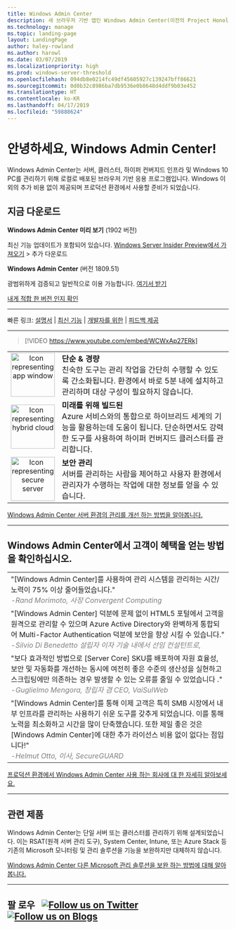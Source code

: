 ```yaml
---
title: Windows Admin Center
description: 새 브라우저 기반 앱인 Windows Admin Center(이전의 Project Honolulu)를 통해 Windows 및 Windows Server를 관리하는 방법을 설명합니다.
ms.technology: manage
ms.topic: landing-page
layout: LandingPage
author: haley-rowland
ms.author: harowl
ms.date: 03/07/2019
ms.localizationpriority: high
ms.prod: windows-server-threshold
ms.openlocfilehash: 094db8e0214fc49df45605927c139247bff86621
ms.sourcegitcommit: 0d0b32c8986ba7db9536e0b8648d4ddf9b03e452
ms.translationtype: HT
ms.contentlocale: ko-KR
ms.lasthandoff: 04/17/2019
ms.locfileid: "59888624"
---
```

# <a name="hello-windows-admin-center"></a>안녕하세요, Windows Admin Center!

Windows Admin Center는 서버, 클러스터, 하이퍼 컨버지드 인프라 및 Windows 10 PC를 관리하기 위해 로컬로 배포된 브라우저 기반 응용 프로그램입니다. Windows 이외의 추가 비용 없이 제공되며 프로덕션 환경에서 사용할 준비가 되었습니다.

## <a name="download-now"></a>지금 다운로드

**Windows Admin Center 미리 보기** (1902 버전)

최신 기능 업데이트가 포함되어 있습니다. [Windows Server Insider Preview에서 가져오기](https://www.microsoft.com/en-us/software-download/windowsinsiderpreviewserver) > 추가 다운로드

**Windows Admin Center** (버전 1809.51)

광범위하게 검증되고 일반적으로 이용 가능합니다.
[여기서 받기](https://aka.ms/WACDownload)

[내게 적합 한 버전 인지 확인](faq.md#what-is-windows-admin-center-preview-which-version-is-right-for-me)

********************

빠른 링크: [설명서](../overview.md) | [최신 기능](../overview.md#release-history) | [개발자를 위한](../extend/extensibility-overview.md) | [피드백 제공](https://aka.ms/WACFeedback)

********************

>[!VIDEO https://www.youtube.com/embed/WCWxAp27ERk]


|   |   |
|:-:|:--|
| <img src="../media/simple-icon.png" width="100" alt="Icon representing app window">  | <font style="font-size:110%"><b> 단순 & 경량</b> <br/> 친숙한 도구는 관리 작업을 간단히 수행할 수 있도록 간소화됩니다. 환경에서 바로 5분 내에 설치하고 관리하며 대상 구성이 필요하지 않습니다. </font> |
| <img src="../media/future-icon.png" width="100" alt="Icon representing hybrid cloud">  | <font style="font-size:110%"><b>미래를 위해 빌드된</b> <br/> Azure 서비스와의 통합으로 하이브리드 세계의 기능을 활용하는데 도움이 됩니다. 단순하면서도 강력한 도구를 사용하여 하이퍼 컨버지드 클러스터를 관리합니다. </font>  |
| <img src="../media/secure-icon.png" width="100" alt="Icon representing secure server">  | <font style="font-size:110%"><b>보안 관리</b> <br/> 서버를 관리하는 사람을 제어하고 사용자 환경에서 관리자가 수행하는 작업에 대한 정보를 얻을 수 있습니다. </font>  |

[Windows Admin Center 서버 환경의 관리를 개선 하는 방법을 알아봅니다.](../overview.md)

********************

## <a name="see-how-customers-are-benefitting-from-windows-admin-center"></a>Windows Admin Center에서 고객이 혜택을 얻는 방법을 확인하십시오.

|  |
|--|
| "[Windows Admin Center]를 사용하여 관리 시스템을 관리하는 시간/노력이 75% 이상 줄어들었습니다." <br/> <font color="grey">*-Rand Morimoto, 사장 Convergent Computing* </font>|
| "[Windows Admin Center] 덕분에 문제 없이 HTML5 포털에서 고객을 원격으로 관리할 수 있으며 Azure Active Directory와 완벽하게 통합되어 Multi-Factor Authentication 덕분에 보안을 향상 시킬 수 있습니다."<br/> <font color="grey"> *-Silvio Di Benedetto 설립자 이자 기술 내에서 선임 컨설턴트로,* </font>|
| "보다 효과적인 방법으로 [Server Core] SKU를 배포하여 자원 효율성, 보안 및 자동화를 개선하는 동시에 여전히 좋은 수준의 생산성을 실현하고 스크립팅에만 의존하는 경우 발생할 수 있는 오류를 줄일 수 있었습니다 ." <br/> <font color="grey">*-Guglielmo Mengora, 창립자 겸 CEO, VaiSulWeb* </font>|
| "[Windows Admin Center]를 통해 이제 고객은 특히 SMB 시장에서 내부 인프라를 관리하는 사용하기 쉬운 도구를 갖추게 되었습니다. 이를 통해 노력을 최소화하고 시간을 많이 단축했습니다. 또한 제일 좋은 것은 [Windows Admin Center]에 대한 추가 라이선스 비용 없이 없다는 점입니다!" <br/><font color="grey"> *-Helmut Otto, 이사, SecureGUARD* </font>|

[프로덕션 환경에서 Windows Admin Center 사용 하는 회사에 대 한 자세히 알아보세요.](case-studies.md)

********************

## <a name="related-products"></a>관련 제품

Windows Admin Center는 단일 서버 또는 클러스터를 관리하기 위해 설계되었습니다. 이는 RSAT(원격 서버 관리 도구), System Center, Intune, 또는 Azure Stack 등 기존의 Microsoft 모니터링 및 관리 솔루션을 기능을 보완하지만 대체하지 않습니다. 

[Windows Admin Center 다른 Microsoft 관리 솔루션을 보완 하는 방법에 대해 알아봅니다.](related-management.md)

********************

## 팔 로우 &nbsp; <a target="_blank" class="mscom-link twitter-follow-link" title="Twitter에서 팔 로우" aria-label="Follow us on Twitter" data-info="Twitter" href="https://twitter.com/servermgmt"><picture><source srcset="//img-prod-cms-rt-microsoft-com.akamaized.net/cms/api/am/imageFileData/REOolR" media="(min-width:0)"><img srcset="//img-prod-cms-rt-microsoft-com.akamaized.net/cms/api/am/imageFileData/REOolR" alt="Follow us on Twitter" src="//img-prod-cms-rt-microsoft-com.akamaized.net/cms/api/am/imageFileData/REOolR"></picture></a>&nbsp; <a target="_blank" class="mscom-link blogs-follow-link" title="블로그 팔 로우" aria-label="Follow us on Blogs" data-info="Blogs" href="https://blogs.technet.microsoft.com/servermanagement/"><picture><source srcset="//img-prod-cms-rt-microsoft-com.akamaized.net/cms/api/am/imageFileData/REOtyw" media="(min-width:0)"><img srcset="//img-prod-cms-rt-microsoft-com.akamaized.net/cms/api/am/imageFileData/REOtyw" alt="Follow us on Blogs" src="//img-prod-cms-rt-microsoft-com.akamaized.net/cms/api/am/imageFileData/REOtyw"></picture></a>
